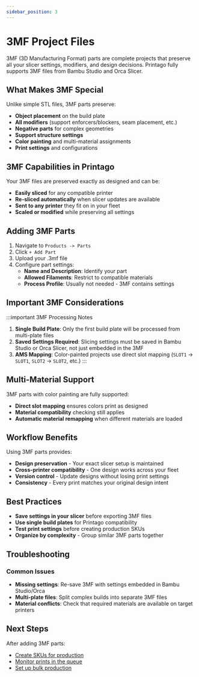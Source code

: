 ```yaml
---
sidebar_position: 3
---
```


# 3MF Project Files

3MF (3D Manufacturing Format) parts are complete projects that preserve all your slicer settings, modifiers, and design decisions. Printago fully supports 3MF files from Bambu Studio and Orca Slicer.

## What Makes 3MF Special

Unlike simple STL files, 3MF parts preserve:
- **Object placement** on the build plate
- **All modifiers** (support enforcers/blockers, seam placement, etc.)
- **Negative parts** for complex geometries
- **Support structure settings**
- **Color painting** and multi-material assignments
- **Print settings** and configurations

## 3MF Capabilities in Printago

Your 3MF files are preserved exactly as designed and can be:
- **Easily sliced** for any compatible printer
- **Re-sliced automatically** when slicer updates are available
- **Sent to any printer** they fit on in your fleet
- **Scaled or modified** while preserving all settings

## Adding 3MF Parts

1. Navigate to `Products -> Parts`
2. Click `+ Add Part`
3. Upload your .3mf file
4. Configure part settings:
   - **Name and Description**: Identify your part
   - **Allowed Filaments**: Restrict to compatible materials
   - **Process Profile**: Usually not needed - 3MF contains settings

## Important 3MF Considerations

:::important 3MF Processing Notes
1. **Single Build Plate**: Only the first build plate will be processed from multi-plate files
2. **Saved Settings Required**: Slicing settings must be saved in Bambu Studio or Orca Slicer, not just embedded in the 3MF
3. **AMS Mapping**: Color-painted projects use direct slot mapping (`SLOT1` → `SLOT1`, `SLOT2` → `SLOT2`, etc.)
:::

## Multi-Material Support

3MF parts with color painting are fully supported:
- **Direct slot mapping** ensures colors print as designed
- **Material compatibility** checking still applies
- **Automatic material remapping** when different materials are loaded

## Workflow Benefits

Using 3MF parts provides:
- **Design preservation** - Your exact slicer setup is maintained
- **Cross-printer compatibility** - One design works across your fleet  
- **Version control** - Update designs without losing print settings
- **Consistency** - Every print matches your original design intent

## Best Practices

- **Save settings in your slicer** before exporting 3MF files
- **Use single build plates** for Printago compatibility
- **Test print settings** before creating production SKUs
- **Organize by complexity** - Group similar 3MF parts together

## Troubleshooting

### Common Issues
- **Missing settings**: Re-save 3MF with settings embedded in Bambu Studio/Orca
- **Multi-plate files**: Split complex builds into separate 3MF files
- **Material conflicts**: Check that required materials are available on target printers

## Next Steps

After adding 3MF parts:
- [Create SKUs for production](./sku-management.md)
- [Monitor prints in the queue](../print-queue-management.md)
- [Set up bulk production](../printing/advanced-printing/bulk-actions.md)
